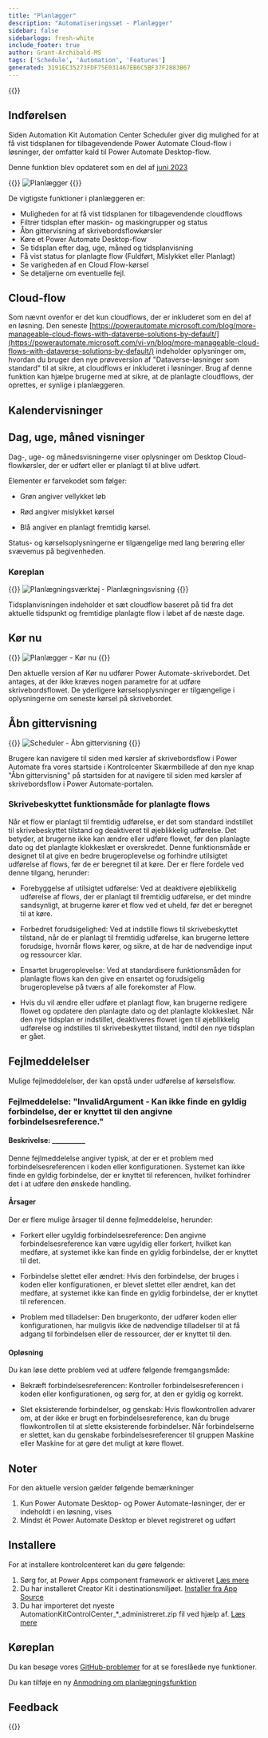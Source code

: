 ```yaml
---
title: "Planlægger"
description: "Automatiseringssæt - Planlægger"
sidebar: false
sidebarlogo: fresh-white
include_footer: true
author: Grant-Archibald-MS
tags: ['Schedule', 'Automation', 'Features']
generated: 3191EC35273FDF75E031467EB6C5BF37F2883B67
---
```


{{<toc>}}

## Indførelsen

Siden Automation Kit Automation Center Scheduler giver dig mulighed for at få vist tidsplanen for tilbagevendende Power Automate Cloud-flow i løsninger, der omfatter kald til Power Automate Desktop-flow.

Denne funktion blev opdateret som en del af [juni 2023](/da/releases/june-2023)

{{<border>}}
![Planlægger](/images/schedule.png)
{{</border>}}

De vigtigste funktioner i planlæggeren er:

- Muligheden for at få vist tidsplanen for tilbagevendende cloudflows
- Filtrer tidsplan efter maskin- og maskingrupper og status
- Åbn gittervisning af skrivebordsflowkørsler
- Køre et Power Automate Desktop-flow
- Se tidsplan efter dag, uge, måned og tidsplanvisning
- Få vist status for planlagte flow (Fuldført, Mislykket eller Planlagt)
- Se varigheden af en Cloud Flow-kørsel
- Se detaljerne om eventuelle fejl.

## Cloud-flow

Som nævnt ovenfor er det kun cloudflows, der er inkluderet som en del af en løsning. Den seneste [https://powerautomate.microsoft.com/blog/more-manageable-cloud-flows-with-dataverse-solutions-by-default/](https://powerautomate.microsoft.com/vi-vn/blog/more-manageable-cloud-flows-with-dataverse-solutions-by-default/) indeholder oplysninger om, hvordan du bruger den nye prøveversion af "Dataverse-løsninger som standard" til at sikre, at cloudflows er inkluderet i løsninger. Brug af denne funktion kan hjælpe brugerne med at sikre, at de planlagte cloudflows, der oprettes, er synlige i planlæggeren.

## Kalendervisninger

## Dag, uge, måned visninger

Dag-, uge- og månedsvisningerne viser oplysninger om Desktop Cloud-flowkørsler, der er udført eller er planlagt til at blive udført.

Elementer er farvekodet som følger:

- Grøn angiver vellykket løb

- Rød angiver mislykket kørsel

- Blå angiver en planlagt fremtidig kørsel.

Status- og kørselsoplysningerne er tilgængelige med lang berøring eller svævemus på begivenheden.

### Køreplan

{{<border>}}
![Planlægningsværktøj - Planlægningsvisning](/images/scheduler-schedule-view.png)
{{</border>}}

Tidsplanvisningen indeholder et sæt cloudflow baseret på tid fra det aktuelle tidspunkt og fremtidige planlagte flow i løbet af de næste dage.

## Kør nu

{{<border>}}
![Planlægger - Kør nu](/images/scheduler-run-now.png?v=1)
{{</border>}}

Den aktuelle version af Kør nu udfører Power Automate-skrivebordet. Det antages, at der ikke kræves nogen parametre for at udføre skrivebordsflowet. De yderligere kørselsoplysninger er tilgængelige i oplysningerne om seneste kørsel på skrivebordet.

## Åbn gittervisning

{{<border>}}
![Scheduler - Åbn gittervisning](/images/scheduler-open-grid-view.png)
{{</border>}}

Brugere kan navigere til siden med kørsler af skrivebordsflow i Power Automate fra vores startside i Kontrolcenter
Skærmbillede af den nye knap "Åbn gittervisning" på startsiden for at navigere til siden med kørsler af skrivebordsflow i Power Automate-portalen.

### Skrivebeskyttet funktionsmåde for planlagte flows

Når et flow er planlagt til fremtidig udførelse, er det som standard indstillet til skrivebeskyttet tilstand og deaktiveret til øjeblikkelig udførelse. Det betyder, at brugerne ikke kan ændre eller udføre flowet, før den planlagte dato og det planlagte klokkeslæt er overskredet. Denne funktionsmåde er designet til at give en bedre brugeroplevelse og forhindre utilsigtet udførelse af flows, før de er beregnet til at køre.
Der er flere fordele ved denne tilgang, herunder:

- Forebyggelse af utilsigtet udførelse: Ved at deaktivere øjeblikkelig udførelse af flows, der er planlagt til fremtidig udførelse, er det mindre sandsynligt, at brugerne kører et flow ved et uheld, før det er beregnet til at køre.

- Forbedret forudsigelighed: Ved at indstille flows til skrivebeskyttet tilstand, når de er planlagt til fremtidig udførelse, kan brugerne lettere forudsige, hvornår flows kører, og sikre, at de har de nødvendige input og ressourcer klar.

- Ensartet brugeroplevelse: Ved at standardisere funktionsmåden for planlagte flows kan den give en ensartet og forudsigelig brugeroplevelse på tværs af alle forekomster af Flow.

- Hvis du vil ændre eller udføre et planlagt flow, kan brugerne redigere flowet og opdatere den planlagte dato og det planlagte klokkeslæt. Når den nye tidsplan er indstillet, deaktiveres flowet igen til øjeblikkelig udførelse og indstilles til skrivebeskyttet tilstand, indtil den nye tidsplan er gået.

## Fejlmeddelelser

Mulige fejlmeddelelser, der kan opstå under udførelse af kørselsflow.

### Fejlmeddelelse: "InvalidArgument - Kan ikke finde en gyldig forbindelse, der er knyttet til den angivne forbindelsesreference."

#### Beskrivelse: __________

Denne fejlmeddelelse angiver typisk, at der er et problem med forbindelsesreferencen i koden eller konfigurationen. Systemet kan ikke finde en gyldig forbindelse, der er knyttet til referencen, hvilket forhindrer det i at udføre den ønskede handling.

#### Årsager

Der er flere mulige årsager til denne fejlmeddelelse, herunder:

- Forkert eller ugyldig forbindelsesreference: Den angivne forbindelsesreference kan være ugyldig eller forkert, hvilket kan medføre, at systemet ikke kan finde en gyldig forbindelse, der er knyttet til det.

- Forbindelse slettet eller ændret: Hvis den forbindelse, der bruges i koden eller konfigurationen, er blevet slettet eller ændret, kan det medføre, at systemet ikke kan finde en gyldig forbindelse, der er knyttet til referencen.

- Problem med tilladelser: Den brugerkonto, der udfører koden eller konfigurationen, har muligvis ikke de nødvendige tilladelser til at få adgang til forbindelsen eller de ressourcer, der er knyttet til den.

#### Opløsning

Du kan løse dette problem ved at udføre følgende fremgangsmåde:

- Bekræft forbindelsesreferencen: Kontroller forbindelsesreferencen i koden eller konfigurationen, og sørg for, at den er gyldig og korrekt.

- Slet eksisterende forbindelser, og genskab: Hvis flowkontrollen advarer om, at der ikke er brugt en forbindelsesreference, kan du bruge flowkontrollen til at slette eksisterende forbindelser. Når forbindelserne er slettet, kan du genskabe forbindelsesreferencer til gruppen Maskine eller Maskine for at gøre det muligt at køre flowet.

## Noter

For den aktuelle version gælder følgende bemærkninger

1. Kun Power Automate Desktop- og Power Automate-løsninger, der er indeholdt i en løsning, vises
1. Mindst ét Power Automate Desktop er blevet registreret og udført

## Installere

For at installere kontrolcenteret kan du gøre følgende:

1. Sørg for, at Power Apps component framework er aktiveret <a href="https://learn.microsoft.com/power-apps/developer/component-framework/component-framework-for-canvas-apps#enable-the-power-apps-component-framework-feature" target="_blank">Læs mere</a>
1. Du har installeret Creator Kit i destinationsmiljøet. <a href="https://appsource.microsoft.com/product/dynamics-365/microsoftpowercatarch.creatorkit1" target="_blank">Installer fra App Source</a>
1. Du har importeret det nyeste AutomationKitControlCenter_*_administreret.zip fil ved hjælp af. <a href='https://learn.microsoft.com/power-apps/maker/data-platform/import-update-export-solutions' target="_blank">Læs mere</a>

## Køreplan

Du kan besøge vores <a href="https://github.com/microsoft/powercat-automation-kit/issues?q=is%3Aissue+is%3Aopen+label%3Ascheduler" target="_blank">GitHub-problemer</a> for at se foreslåede nye funktioner.

Du kan tilføje en ny <a href="https://github.com/microsoft/powercat-automation-kit/issues/new?assignees=&labels=automation-kit%2Cenhancement%2Cscheduler&template=2-automation-kit-feature.yml&title=%5BAutomation+Kit+-+Feature%5D%3A+FEATURE+TITLE" target="_blank">Anmodning om planlægningsfunktion</a>

## Feedback

{{<questions name="/content/da/features/scheduler.json" completed="Tak, fordi du gav feedback" showNavigationButtons="false" locale="da">}}
